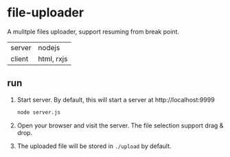 # file-uploader
A mulitple files uploader, support resuming from break point.

| | |
|-|-|
|server|nodejs|
|client|html, rxjs|

## run

1. Start server. By default, this will start a server at http://localhost:9999
    ```bash
    node server.js
    ```
    
1. Open your browser and visit the server. The file selection support drag & drop.

1. The uploaded file will be stored in `./upload` by default.